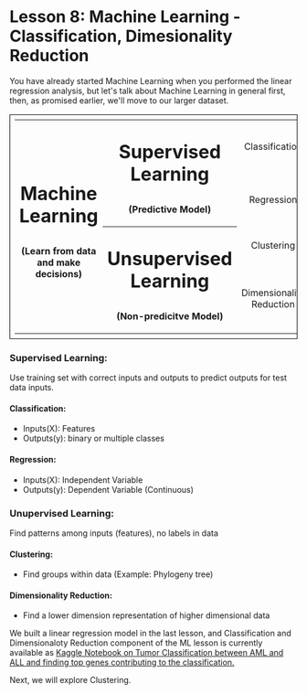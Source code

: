 # Lesson 8: Machine Learning - Classification, Dimesionality Reduction

You have already started Machine Learning when you performed the linear regression analysis, but let's talk about Machine Learning in general first, then, as promised earlier, we'll move to our larger dataset. 

<table style="width:100%;border: 1px solid black;padding: 8px;">
	<tr>
        <th rowspan=4><p style="text-align:center;font-size:200%;"> Machine Learning</p><p style="text-align:center;">(Learn from data and make decisions)</p></th>
        <th rowspan=2><p style="text-align:center;font-size:200%;"> Supervised Learning </p><p style="text-align:center;">(Predictive Model)</p></th>
        <td style="text-align:center;"> Classification </td>
	</tr>
    <tr>
    	<td style="text-align:center;"> Regression </td>
    </tr>
    <tr>
        <th rowspan=2><p style="text-align:center;font-size:200%;"> Unsupervised Learning</p><p style="text-align:center;">(Non-predicitve Model)</p></th>
        <td style="text-align:center;"> Clustering </td>
	</tr>
    <tr>
        <td style="text-align:center;"> Dimensionality Reduction </td>
	</tr>
</table>


### Supervised Learning: 
Use training set with correct inputs and outputs to predict outputs for test data inputs. 
#### Classification: 
 - Inputs(X): Features 
 - Outputs(y): binary or multiple classes
 
#### Regression: 
 - Inputs(X): Independent Variable 
 - Outputs(y): Dependent Variable (Continuous)
 
### Unupervised Learning:
Find patterns among inputs (features), no labels in data
#### Clustering:
- Find groups within data (Example: Phylogeny tree)

#### Dimensionality Reduction:
- Find a lower dimension representation of higher dimensional data


We built a linear regression model in the last lesson, and Classification and Dimensionaloty Reduction component of the ML lesson is currently available as  [Kaggle Notebook on Tumor Classification between AML and ALL and finding top genes contributing to the classification.](https://www.kaggle.com/ishaanash/tumor-classification-pca)

Next, we will explore Clustering.
